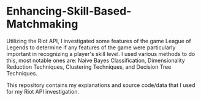 # Enhancing-Skill-Based-Matchmaking
Utilizing the Riot API, I investigated some features of the game League of Legends to determine if any features of the game were particularly important in recognizing a player's skill level. I used various methods to do this, most notable ones are: Naive Bayes Classification, Dimensionality Reduction Techniques, Clustering Techniques, and Decision Tree Techniques. 

This repository contains my explanations and source code/data that I used for my Riot API investigation.
